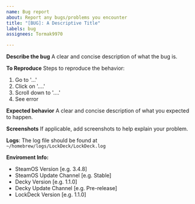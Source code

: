 ```yaml
---
name: Bug report
about: Report any bugs/problems you encounter
title: "[BUG]: A Descriptive Title"
labels: bug
assignees: Tormak9970

---
```


**Describe the bug**
A clear and concise description of what the bug is.

**To Reproduce**
Steps to reproduce the behavior:
1. Go to '...'
2. Click on '....'
3. Scroll down to '....'
4. See error

**Expected behavior**
A clear and concise description of what you expected to happen.

**Screenshots**
If applicable, add screenshots to help explain your problem.

**Logs**:
The log file should be found at `~/homebrew/logs/LockDeck/LockDeck.log`

**Enviroment Info:**
 - SteamOS Version [e.g. 3.4.8]
 - SteamOS Update Channel [e.g. Stable]
 - Decky Version [e.g. 1.1.0]
 - Decky Update Channel [e.g. Pre-release]
 - LockDeck Version [e.g. 1.1.0]
